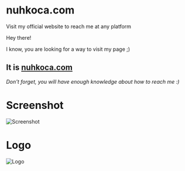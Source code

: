 # nuhkoca.com
Visit my official website to reach me at any platform

Hey there!

I know, you are looking for a way to visit my page ;)

## It is [nuhkoca.com](http://nuhkoca.com/)

*Don't forget, you will have enough knowledge about how to reach me :)*

# Screenshot

![Screenshot](https://i.imgur.com/zP2dvTa.png)

# Logo
![Logo](https://i.imgur.com/J025tvM.png)


